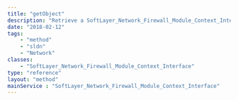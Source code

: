 ```yaml
---
title: "getObject"
description: "Retrieve a SoftLayer_Network_Firewall_Module_Context_Interface record."
date: "2018-02-12"
tags:
    - "method"
    - "sldn"
    - "Network"
classes:
    - "SoftLayer_Network_Firewall_Module_Context_Interface"
type: "reference"
layout: "method"
mainService : "SoftLayer_Network_Firewall_Module_Context_Interface"
---
```

